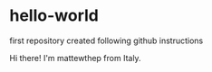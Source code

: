# hello-world
first repository created following github instructions

Hi there! I'm mattewthep from Italy.
